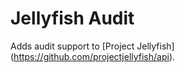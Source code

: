 Jellyfish Audit
=======
Adds audit support to [Project Jellyfish] (https://github.com/projectjellyfish/api).
